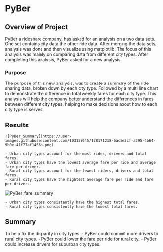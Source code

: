 # PyBer

## Overview of Project
PyBer a rideshare company, has asked for an analysis on a two data sets. One set contains city 
data the other ride data. After merging the data sets, analysis was done and then visualize using matplotlib.
The focus of this analysis was mainly on comparing data from different city types. After completing this
analysis, PyBer asked for a new analysis.

### Purpose
The purpose of this new analysis, was to create a summary of the ride sharing data, broken down by each city
type. Followed by a multi line chart to demonstrate the difference in total weekly fares for each city type.
This analysis will help the company better understand the differences in fares between different city types,
helping to make decisions about how to each city type is served.

## Results
	![PyBer_Summary](https://user-images.githubusercontent.com/103155045/178171218-6ac5e3cf-a295-4b64-9b0e-41f77af1456b.png)

	- Urban city types account for the most rides, drivers and total fares.
	- Urban city types have the lowest average fare per ride and average fare per driver.
	- Rural city types account for the fewest riders, drivers and total fares.
	- Rural city types have the hightest average fare per ride and fare per drivers.

  ![PyBer_fare_summary](https://user-images.githubusercontent.com/103155045/178171251-6b1ec2bb-8806-4422-bdaa-b736715da3c2.png)

	- Urban city types consistently have the highest total fares.
	- Rural city types consistently have the lowest total fares.

## Summary
To help fix the disparity in city types.
	- PyBer could commit more drivers to rural city types.
	- PyBer could lower the fare per ride for rural city.
	- PyBer could increase drivers for suburban city types.
